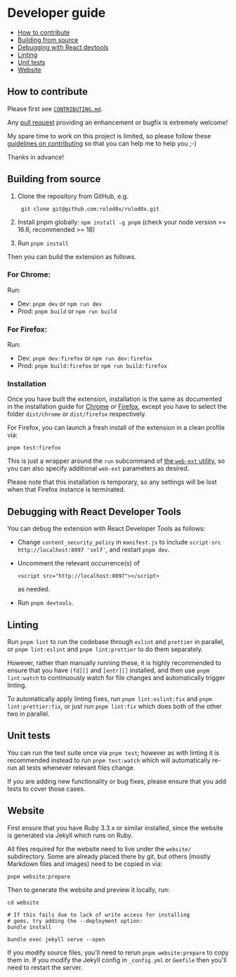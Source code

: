 # Developer guide

- [How to contribute](#workflows)
- [Building from source](#build)
- [Debugging with React devtools](#devtools)
- [Linting](#lint)
- [Unit tests](#test)
- [Website](#website)

## How to contribute <a name="workflows"></a>

Please first see [`CONTRIBUTING.md`](../CONTRIBUTING.md).

Any [pull request][using PRs] providing an enhancement or bugfix is
extremely welcome!

My spare time to work on this project is limited, so please follow
these [guidelines on contributing][7 principles] so that you can help
me to help you ;-)

Thanks in advance!

[using PRs]: https://help.github.com/articles/using-pull-requests/
[7 principles]: http://blog.adamspiers.org/2012/11/10/7-principles-for-contributing-patches-to-software-projects/

## Building from source <a name="build"></a>

1. Clone the repository from GitHub, e.g.

        git clone git@github.com:rolod0x/rolod0x.git

2. Install pnpm globally: `npm install -g pnpm` (check your node version >=
   16.6, recommended >= 18)

3. Run `pnpm install`

Then you can build the extension as follows.

### For Chrome: <a name="chrome"></a>

Run:

- Dev: `pnpm dev` or `npm run dev`
- Prod: `pnpm build` or `npm run build`

### For Firefox: <a name="firefox"></a>

Run:

- Dev: `pnpm dev:firefox` or `npm run dev:firefox`
- Prod: `pnpm build:firefox` or `npm run build:firefox`

### Installation

Once you have built the extension, installation is the same as
documented in the installation guide for [Chrome](./install.md#chrome)
or [Firefox](./install.md#firefox), except you have to select the
folder `dist/chrome` or `dist/firefox` respectively.

For Firefox, you can launch a fresh install of the extension in
a clean profile via:

    pnpm test:firefox

This is just a wrapper around the `run` subcommand of [the `web-ext`
utility](https://extensionworkshop.com/documentation/develop/getting-started-with-web-ext/),
so you can also specify additional `web-ext` parameters as desired.

Please note that this installation is temporary, so any settings will
be lost when that Firefox instance is terminated.

## Debugging with React Developer Tools <a name="devtools"></a>

You can debug the extension with React Developer Tools as follows:

- Change `content_security_policy` in `manifest.js` to include
  `script-src http://localhost:8097 'self'`, and restart `pnpm dev`.

- Uncomment the relevant occurrence(s) of

      <script src="http://localhost:8097"></script>

  as needed.

- Run `pnpm devtools`.

## Linting <a name="lint"></a>

Run `pnpm lint` to run the codebase through `eslint` and `prettier` in
parallel, or `pnpm lint:eslint` and `pnpm lint:prettier` to do them
separately.

However, rather than manually running these, it is highly recommended
to ensure that you have `[fd][]` and `[entr][]` installed, and then
use `pnpm lint:watch` to continuously watch for file changes and
automatically trigger linting.

[fd]: https://github.com/sharkdp/fd
[entr]: https://eradman.com/entrproject/

To automatically apply linting fixes, run `pnpm lint:eslint:fix`
and `pnpm lint:prettier:fix`, or just run `pnpm lint:fix` which
does both of the other two in parallel.

## Unit tests <a name="test"></a>

You can run the test suite once via `pnpm test`; however as with linting
it is recommended instead to run `pnpm test:watch` which will automatically
re-run all tests whenever relevant files change.

If you are adding new functionality or bug fixes, please ensure that you
add tests to cover those cases.

## Website <a name="website"></a>

First ensure that you have Ruby 3.3.x or similar installed, since the website
is generated via Jekyll which runs on Ruby.

All files required for the website need to live under the `website/`
subdirectory.  Some are already placed there by git, but others
(mostly Markdown files and images) need to be copied in via:

    pnpm website:prepare

Then to generate the website and preview it locally, run:

    cd website

    # If this fails due to lack of write access for installing
    # gems, try adding the --deployment option:
    bundle install

    bundle exec jekyll serve --open

If you modify source files, you'll need to rerun `pnpm
website:prepare` to copy them in.  If you modify the Jekyll config in
`_config.yml` or `Gemfile` then you'll need to restart the server.
